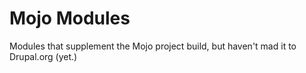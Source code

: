 # Mojo Modules

Modules that supplement the Mojo project build, but haven't mad it to Drupal.org (yet.)
